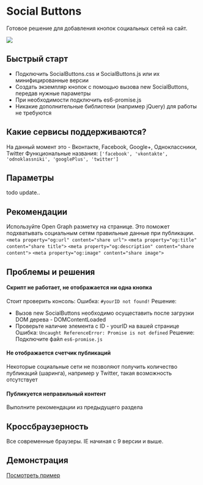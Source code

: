 # Social Buttons

Готовое решение для добавления кнопок социальных сетей на сайт.

[![](http://m-ulyanov.github.io/social-buttons/social-buttons-promo.png)](https://github.com/M-Ulyanov/SocialButtons)

## Быстрый старт
- Подключить SocialButtons.css и SocialButtons.js или их минифицированные версии
- Создать экземпляр кнопок с помощью вызова new SocialButtons, передав нужные параметры
- При необходимости подключить es6-promise.js
- Никакие дополнительные библиотеки (например jQuery) для работы не требуются

## Какие сервисы поддерживаются?
На данный момент это - Вконтакте, Facebook, Google+, Одноклассники, Twitter
Функциональные названия:
`['facebook', 'vkontakte', 'odnoklassniki', 'googlePlus', 'twitter']`

## Параметры
todo update..

## Рекомендации
Используйте Open Graph разметку на странице. 
Это поможет подхватывать социальным сетям правильные данные при публикации.
`<meta property="og:url" content="share url">`
`<meta property="og:title" content="share title">`
`<meta property="og:description" content="share content">`
`<meta property="og:image" content="share image">`

## Проблемы и решения
#### Скрипт не работает, не отображается ни одна кнопка
Стоит проверить консоль:
Ошибка: `#yourID not found!`
Решение: 
- Вызов new SocialButtons необходимо осущеставить после загрузки DOM дерева - DOMContentLoaded
- Проверьте наличие элемента c ID - yourID на вашей странице
Ошибка: `Uncaught ReferenceError: Promise is not defined`
Решение: Подключите файл `es6-promise.js`
#### Не отображается счетчик публикаций
Некоторые социальные сети не позволяют получить количество публикаций (шаринга), например у Twitter, такая возможность отсутствует
#### Публикуется неправильный контент
Выполните рекомендации из предыдущего раздела

## Кроссбраузерность
Все современные браузеры.
IE начиная с 9 версии и выше.

## Демонстрация
 <a href="https://m-ulyanov.github.io/social-buttons/">Посмотреть пример</a>